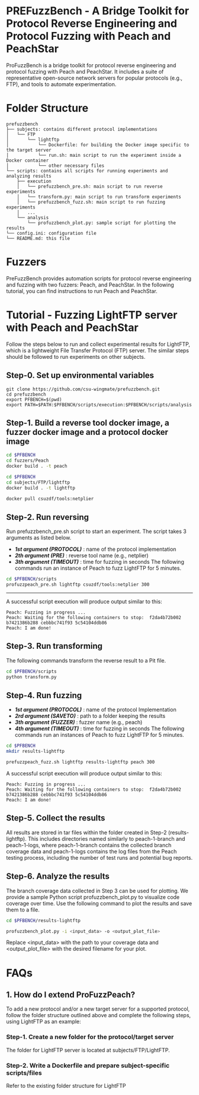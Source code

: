 # PREFuzzBench - A Bridge Toolkit for Protocol Reverse Engineering and Protocol Fuzzing with Peach and PeachStar
ProFuzzBench is a bridge toolkit for protocol reverse engineering and protocol fuzzing with Peach and PeachStar. It includes a suite of representative open-source network servers for popular protocols (e.g., FTP), and tools to automate experimentation.
# Folder Structure
```
prefuzzbench
├── subjects: contains different protocol implementations
│   └── FTP
│       └── lightftp
│           └── Dockerfile: for building the Docker image specific to the target server
│           └── run.sh: main script to run the experiment inside a Docker container
│           └── other necessary files
└── scripts: contains all scripts for running experiments and analyzing results
    ├── execution
    │   └── prefuzzbench_pre.sh: main script to run reverse experiments
    │   └── transform.py: main script to run transform experiments
    │   └── prefuzzbench_fuzz.sh: main script to run fuzzing experiments
    │   ...
    └── analysis
        └── profuzzbench_plot.py: sample script for plotting the results
└── config.ini: configuration file
└── README.md: this file
```
# Fuzzers
PreFuzzBench provides automation scripts for protocol reverse engineering and fuzzing with two fuzzers: Peach, and PeachStar.
In the following tutorial, you can find instructions to run Peach and PeachStar.
# Tutorial - Fuzzing LightFTP server with Peach and PeachStar
Follow the steps below to run and collect experimental results for LightFTP, which is a lightweight File Transfer Protocol (FTP) server. The similar steps should be followed to run experiments on other subjects.
## Step-0. Set up environmental variables
```
git clone https://github.com/csu-wingmate/prefuzzbench.git
cd prefuzzbench
export PFBENCH=$(pwd)
export PATH=$PATH:$PFBENCH/scripts/execution:$PFBENCH/scripts/analysis
```

## Step-1. Build a reverse tool docker image, a fuzzer docker image and a protocol docker image
```bash
cd $PFBENCH
cd fuzzers/Peach
docker build . -t peach
```
```bash
cd $PFBENCH
cd subjects/FTP/lightftp
docker build . -t lightftp
```
```bash
docker pull csuzdf/tools:netplier
```

## Step-2. Run reversing
Run prefuzzbench_pre.sh script to start an experiment. The script takes 3 arguments as listed below.
- ***1st argument (PROTOCOL)*** : name of the protocol implementation
- ***2th argument (PRE)***   : reverse tool name (e.g., netplier)
- ***3th argument (TIMEOUT)***  : time for fuzzing in seconds
The following commands run an instance of Peach to fuzz LightFTP for 5 minutes.

```bash
cd $PFBENCH/scripts
profuzzpeach_pre.sh lightftp csuzdf/tools:netplier 300
```
_________________
A successful script execution will produce output similar to this:
```
Peach: Fuzzing in progress ...
Peach: Waiting for the following containers to stop:  f2da4b72b002 b7421386b288 cebbbc741f93 5c54104ddb86
Peach: I am done!
```

## Step-3. Run transforming
The following commands transform the reverse result to a Pit file.

```bash
cd $PFBENCH/scripts
python transform.py
```

## Step-4. Run fuzzing
- ***1st argument (PROTOCOL)*** : name of the protocol Implementation
- ***2rd argument (SAVETO)***   : path to a folder keeping the results
- ***3th argument (FUZZER)***   : fuzzer name (e.g., peach)
- ***4th argument (TIMEOUT)***  : time for fuzzing in seconds
The following commands run an instances of Peach to fuzz LightFTP for 5 minutes.

```bash
cd $PFBENCH
mkdir results-lightftp

prefuzzpeach_fuzz.sh lightftp results-lightftp peach 300
```
A successful script execution will produce output similar to this:
```
Peach: Fuzzing in progress ...
Peach: Waiting for the following containers to stop:  f2da4b72b002 b7421386b288 cebbbc741f93 5c54104ddb86
Peach: I am done!
```

## Step-5. Collect the results
All results are stored in tar files within the folder created in Step-2 (results-lightftp). This includes directories named similarly to peach-1-branch and peach-1-logs, where peach-1-branch contains the collected branch coverage data and peach-1-logs contains the log files from the Peach testing process, including the number of test runs and potential bug reports.

## Step-6. Analyze the results
The branch coverage data collected in Step 3 can be used for plotting. We provide a sample Python script profuzzbench_plot.py to visualize code coverage over time. Use the following command to plot the results and save them to a file.
```bash
cd $PFBENCH/results-lightftp

profuzzbench_plot.py -i <input_data> -o <output_plot_file>
```
Replace <input_data> with the path to your coverage data and <output_plot_file> with the desired filename for your plot.

# FAQs
## 1. How do I extend ProFuzzPeach?
To add a new protocol and/or a new target server for a supported protocol, follow the folder structure outlined above and complete the following steps, using LightFTP as an example:

### Step-1. Create a new folder for the protocol/target server
The folder for LightFTP server is located at subjects/FTP/LightFTP.

### Step-2. Write a Dockerfile and prepare subject-specific scripts/files
Refer to the existing folder structure for LightFTP
